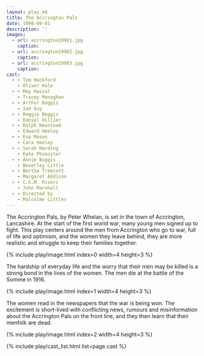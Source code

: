 ```yaml
---
layout: play_md
title: The Accrington Pals
date: 1998-09-01
description: ''
images:
  - url: accrington19981.jpg
    caption: 
  - url: accrington19982.jpg
    caption: 
  - url: accrington19983.jpg
    caption: 
cast:
  - - Tom Hackford
    - Oliver Hale 
  - - May Hassal
    - Tracey Monaghan
  - - Arthur Boggis
    - Ian Guy
  - - Reggie Boggis
    - Daniel Hillier
  - - Ralph Newstead
    - Edward Heeley
  - - Eva Mason
    - Cara Heeley
  - - Sarah Harding
    - Kate Phimister
  - - Annie Boggis
    - Beverley Little
  - - Bertha Treecott
    - Margaret Addison
  - - C.S.M. Rivers
    - John Marshall
  - - Directed by
    - Malcolme Littler
---
```


The Accrington Pals, by Peter Whelan, is set in the town of Accrington, Lancashire. At the start of the first world war, many young men signed up to fight. This play centers around the men from Accrington who go to war, full of life and optimism, and the women they leave behind, they are more realistic and struggle to keep their families together.

{% include play/image.html index=0 width=4 height=3 %}

The hardship of everyday life and the worry that their men may be killed is a strong bond in the lives of the women. The men die at the battle of the Somme in 1916.

{% include play/image.html index=1 width=4 height=3 %}

The women read in the newspapers that the war is being won. The excitement is short-lived with conflicting news, rumours and misinformation about the Accrington Pals on the front line, and they then learn that their menfolk are dead.

{% include play/image.html index=2 width=4 height=3 %}

{% include play/cast_list.html list=page.cast %}
